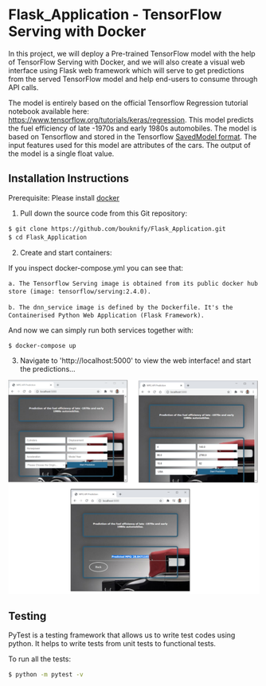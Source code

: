 # Flask_Application - TensorFlow Serving with Docker
In this project, we will deploy a Pre-trained TensorFlow model with the help of TensorFlow Serving with Docker, and we will also create a visual web interface using Flask web framework which will serve to get predictions from the served TensorFlow model and help end-users to consume through API calls. 

The model is entirely based on the official Tensorflow Regression tutorial notebook available here: https://www.tensorflow.org/tutorials/keras/regression.
This model predicts the fuel efficiency of late -1970s and early 1980s automobiles. The model is based on Tensorflow and stored in the Tensorflow
[SavedModel format](https://github.com/bouknify/Flask_Application/tree/main/dnn/1).
The input features used for this model are attributes of the cars. The output of the model is a single float value.

## Installation Instructions

Prerequisite: Please install [docker](https://docs.docker.com/get-docker/)

1. Pull down the source code from this Git repository:

```sh
$ git clone https://github.com/bouknify/Flask_Application.git
$ cd Flask_Application
```

2. Create and start containers:

If you inspect docker-compose.yml you can see that:

    a. The Tensorflow Serving image is obtained from its public docker hub store (image: tensorflow/serving:2.4.0).

    b. The dnn_service image is defined by the Dockerfile. It's the Containerised Python Web Application (Flask Framework).

And now we can simply run both services together with:  
```sh
$ docker-compose up
```
3. Navigate to 'http://localhost:5000' to view the web interface! and start the predictions...

![Test Image 4](https://github.com/bouknify/Flask_Application/blob/main/static/images/index.PNG)

## Testing

PyTest is a testing framework that allows us to write test codes using python. It helps to write tests from unit tests to functional tests.

To run all the tests:

```sh
$ python -m pytest -v
```

